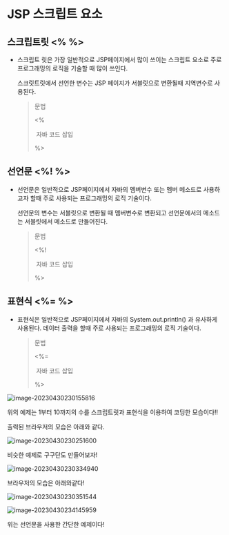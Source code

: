 # JSP 스크립트 요소

## 스크립트릿 <% %>

- 스크립트 릿은 가장 일반적으로 JSP페이지에서 많이 쓰이는 스크립트 요소로 주로 프로그래밍의 로직을 기술할 때 많이 쓰인다.

  스크릿트릿에서 선언한 변수는 JSP 페이지가 서블릿으로 변환될때 지역변수로 사용된다.

  > 문법
  >
  > <%
  >
  > ​	자바 코드 삽입
  >
  > %>



## 선언문 <%! %>

- 선언문은 일반적으로 JSP페이지에서 자바의 멤버변수 또는 멤버 메소드로 사용하고자 할때 주로 사용되는 프로그래밍의 로직 기술이다.

  선언문의 변수는 서블릿으로 변환될 때 멤버변수로 변환되고 선언문에서의 메소드는 서블릿에서 메소드로 만들어진다.

  > 문법
  >
  > <%!
  >
  > ​	자바 코드 삽입
  >
  > %>



## 표현식 <%= %>

- 표현식은 일반적으로 JSP페이지에서 자바의 System.out.println() 과 유사하게 사용된다. 데이터 출력을 할때 주로 사용되는 프로그래밍의 로직 기술이다.

  > 문법
  >
  > <%=
  >
  > ​	자바 코드 삽입
  >
  > %>



![image-20230430230155816](C:\Users\KWS\AppData\Roaming\Typora\typora-user-images\image-20230430230155816.png)

위의 예제는 1부터 10까지의 수를 스크립트릿과 표현식을 이용하여 코딩한 모습이다!!

출력된 브라우저의 모습은 아래와 같다.

![image-20230430230251600](C:\Users\KWS\AppData\Roaming\Typora\typora-user-images\image-20230430230251600.png)

비슷한 예제로 구구단도 만들어보자!

![image-20230430230334940](C:\Users\KWS\AppData\Roaming\Typora\typora-user-images\image-20230430230334940.png)

브라우저의 모습은 아래와같다!

![image-20230430230351544](C:\Users\KWS\AppData\Roaming\Typora\typora-user-images\image-20230430230351544.png)

![image-20230430234145959](C:\Users\KWS\AppData\Roaming\Typora\typora-user-images\image-20230430234145959.png)

위는 선언문을 사용한 간단한 예제이다!